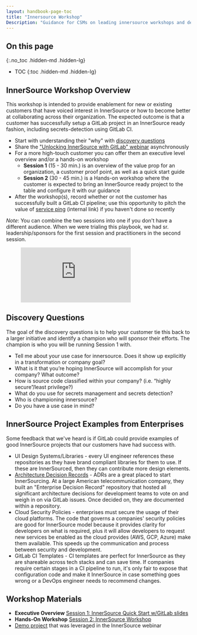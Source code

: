 ```yaml
---
layout: handbook-page-toc
title: "Innersource Workshop"
Description: "Guidance for CSMs on leading innersource workshops and deep-dives."
---
```


## On this page
{:.no_toc .hidden-md .hidden-lg}

- TOC
{:toc .hidden-md .hidden-lg}

## InnerSource Workshop Overview

This workshop is intended to provide enablement for new or existing customers that have voiced interest in InnerSource or how to become better at collaborating across their organization. The expected outcome is that a customer has successfully setup a GitLab project in an InnerSource ready fashion, including secrets-detection using GitLab CI.

* Start with understanding their "why" with [discovery questions](#discovery-questions)
* Share the ["Unlocking InnerSource with GitLab" webinar](https://www.youtube.com/watch?v=ZS1mCpBHXaI) asynchronously 
* For a more high-touch customer you can offer them an executive level overview and/or a hands-on workshop
  * **Session 1** (15 - 30 min.) is an overview of the value prop for an organization, a customer proof point, as well as a quick start guide 
  * **Session 2** (30 - 45 min.) is a Hands-on workshop where the customer is expected to bring an InnerSource ready project to the table and configure it with our guidance
* After the workshop(s), record whether or not the customer has successfully built a GitLab CI pipeline; use this opportunity to pitch the value of [service ping](https://docs.google.com/presentation/d/1d28buwnzM4xKADU1OC6dU6HXd3KqBurG_tIEag7BJMw/edit#slide=id.g10928a67270_0_636) (internal link) if you haven't done so recently

*Note*: You can combine the two sessions into one if you don't have a different audience. When we were trialing this playbook, we had sr. leadership/sponsors for the first session and practitioners in the second session. 

<figure class="video_container">
  <iframe src="https://www.youtube.com/embed/ZS1mCpBHXaI" frameborder="0" allowfullscreen="true"> </iframe>
</figure>

## Discovery Questions
The goal of the discovery questions is to help your customer tie this back to a larger initiative and identify a champion who will sponsor their efforts. The champion is who you will be running Session 1 with.

* Tell me about your use case for innersource. Does it show up explicitly in a transformation or company goal?
* What is it that you’re hoping InnerSource will accomplish for your company? What outcome?
* How is source code classified within your company? (i.e. “highly secure”/least privilege?)
* What do you use for secrets management and secrets detection?
* Who is championing innersource?
* Do you have a use case in mind?

## InnerSource Project Examples from Enterprises
Some feedback that we've heard is if GitLab could provide examples of good InnerSource projects that our customers have had success with. 

* UI Design Systems/Libraries - every UI engineer references these repositories as they have brand compliant libraries for them to use. If these are InnerSourced, then they can contribute more design elements.
* [Architecture Decision Records](https://adr.github.io/) - ADRs are a great placed to start InnerSourcing. At a large American telecommunication company, they built an "Enterprise Decision Record" repository that hosted all significant architecture decisions for development teams to vote on and weigh in on via GitLab issues. Once decided on, they are documented within a repository.
* Cloud Security Policies - enterprises must secure the usage of their cloud platforms. The code that governs a companies' security policies are good for InnerSource model because it provides clarity for developers on what is required, plus it will allow developers to request new services be enabled as the cloud provides (AWS, GCP, Azure) make them available. This speeds up the communication and process between security and development.
* GitLab CI Templates - CI templates are perfect for InnerSource as they are shareable across tech stacks and can save time. If companies require certain stages in a CI pipeline to run, it's only fair to expose that configuration code and make it InnerSource in case something goes wrong or a DevOps engineer needs to recommend changes.
 
## Workshop Materials

* **Executive Overview** [Session 1: InnerSource Quick Start w/GitLab slides](https://docs.google.com/presentation/d/1O_MBH5_NHfKvDcWrdaHx_tmfUWWRkc3xnvMBWdikwIA/edit#slide=id.gcb47225958_0_1126)
* **Hands-On Workshop** [Session 2: InnerSource Workshop](https://docs.google.com/presentation/d/1PauUr2hczbWNb7D5xvEGkMo5h4w1KGORnE2thgYiQZg/edit#slide=id.gfd8e70f97a_0_295)
* [Demo project](https://cs.gitlabdemo.cloud/innersource/demo) that was leveraged in the InnerSource webinar

